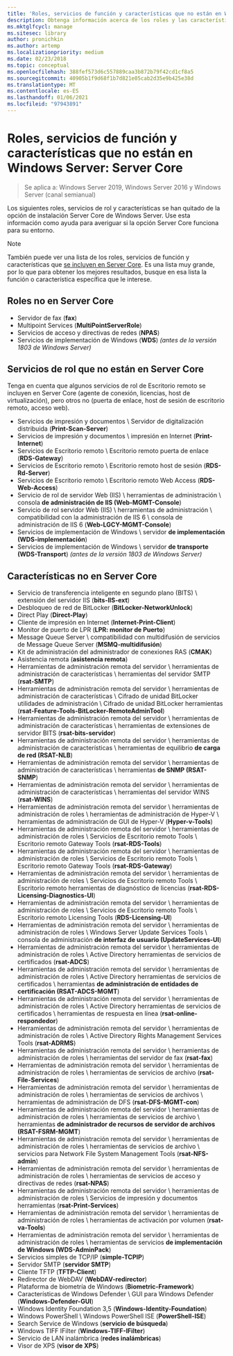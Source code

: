 ```yaml
---
title: 'Roles, servicios de función y características que no están en Windows Server: Server Core'
description: Obtenga información acerca de los roles y las características que no se incluyen en la opción de instalación Server Core para Windows Server.
ms.mktglfcycl: manage
ms.sitesec: library
author: pronichkin
ms.author: artemp
ms.localizationpriority: medium
ms.date: 02/23/2018
ms.topic: conceptual
ms.openlocfilehash: 388fef573d6c557889caa3b872b79f42cd1cf8a5
ms.sourcegitcommit: 40905b1f9d68f1b7d821e05cab2d35e9b425e38d
ms.translationtype: MT
ms.contentlocale: es-ES
ms.lasthandoff: 01/06/2021
ms.locfileid: "97943891"
---
```

# <a name="roles-role-services-and-features-not-in-windows-server---server-core"></a>Roles, servicios de función y características que no están en Windows Server: Server Core

> Se aplica a: Windows Server 2019, Windows Server 2016 y Windows Server (canal semianual)

Los siguientes roles, servicios de rol y características se han quitado de la opción de instalación Server Core de Windows Server. Use esta información como ayuda para averiguar si la opción Server Core funciona para su entorno.

> [!NOTE]
> También puede ver una lista de los roles, servicios de función y características que [se incluyen en Server Core](server-core-roles-and-services.md). Es una lista muy grande, por lo que para obtener los mejores resultados, busque en esa lista la función o característica específica que le interese.

## <a name="roles-not-in-server-core"></a>Roles no en Server Core

- Servidor de fax (**fax**)
- Multipoint Services (**MultiPointServerRole**)
- Servicios de acceso y directivas de redes (**NPAS**)
- Servicios de implementación de Windows (**WDS**) *(antes de la versión 1803 de Windows Server)*

## <a name="role-services-not-in-server-core"></a>Servicios de rol que no están en Server Core
Tenga en cuenta que algunos servicios de rol de Escritorio remoto se incluyen en Server Core (agente de conexión, licencias, host de virtualización), pero otros no (puerta de enlace, host de sesión de escritorio remoto, acceso web).

- Servicios de impresión y documentos \ Servidor de digitalización distribuida (**Print-Scan-Server**)
- Servicios de impresión y documentos \ impresión en Internet (**Print-Internet**)
- Servicios de Escritorio remoto \ Escritorio remoto puerta de enlace (**RDS-Gateway**)
- Servicios de Escritorio remoto \ Escritorio remoto host de sesión (**RDS-Rd-Server**)
- Servicios de Escritorio remoto \ Escritorio remoto Web Access (**RDS-Web-Access**)
- Servicio de rol de servidor Web (IIS) \ herramientas de administración \ consola **de administración de IIS (Web-MGMT-Console**)
- Servicio de rol servidor Web (IIS) \ herramientas de administración \ compatibilidad con la administración de IIS 6 \ consola de administración de IIS 6 (**Web-LGCY-MGMT-Console**)
- Servicios de implementación de Windows \ servidor **de implementación (WDS-implementación**)
- Servicios de implementación de Windows \ servidor **de transporte (WDS-Transport**) *(antes de la versión 1803 de Windows Server)*

## <a name="features-not-in-server-core"></a>Características no en Server Core
- Servicio de transferencia inteligente en segundo plano (BITS) \ extensión del servidor IIS (**bits-IIS-ext**)
- Desbloqueo de red de BitLocker (**BitLocker-NetworkUnlock**)
- Direct Play (**Direct-Play**)
- Cliente de impresión en Internet (**Internet-Print-Client**)
- Monitor de puerto de LPR (**LPR: monitor de Puerto**)
- Message Queue Server \ compatibilidad con multidifusión de servicios de Message Queue Server (**MSMQ-multidifusión**)
- Kit de administración del administrador de conexiones RAS (**CMAK**)
- Asistencia remota (**asistencia remota**)
- Herramientas de administración remota del servidor \ herramientas de administración de características \ herramientas del servidor SMTP (**rsat-SMTP**)
- Herramientas de administración remota del servidor \ herramientas de administración de características \ Cifrado de unidad BitLocker utilidades de administración \ Cifrado de unidad BitLocker herramientas (**rsat-Feature-Tools-BitLocker-RemoteAdminTool**)
- Herramientas de administración remota del servidor \ herramientas de administración de características \ herramientas de extensiones de servidor BITS (**rsat-bits-servidor**)
- Herramientas de administración remota del servidor \ herramientas de administración de características \ herramientas de equilibrio **de carga de red (RSAT-NLB**)
- Herramientas de administración remota del servidor \ herramientas de administración de características \ herramientas **de SNMP (RSAT-SNMP**)
- Herramientas de administración remota del servidor \ herramientas de administración de características \ herramientas del servidor WINS (**rsat-WINS**)
- Herramientas de administración remota del servidor \ herramientas de administración de roles \ herramientas de administración de Hyper-V \ herramientas de administración de GUI de Hyper-V (**Hyper-v-Tools**)
- Herramientas de administración remota del servidor \ herramientas de administración de roles \ Servicios de Escritorio remoto Tools \ Escritorio remoto Gateway Tools (**rsat-RDS-Tools**)
- Herramientas de administración remota del servidor \ herramientas de administración de roles \ Servicios de Escritorio remoto Tools \ Escritorio remoto Gateway Tools (**rsat-RDS-Gateway**)
- Herramientas de administración remota del servidor \ herramientas de administración de roles \ Servicios de Escritorio remoto Tools \ Escritorio remoto herramientas de diagnóstico de licencias (**rsat-RDS-Licensing-Diagnostics-UI**)
- Herramientas de administración remota del servidor \ herramientas de administración de roles \ Servicios de Escritorio remoto Tools \ Escritorio remoto Licensing Tools (**RDS-Licensing-UI**)
- Herramientas de administración remota del servidor \ herramientas de administración de roles \ Windows Server Update Services Tools \ consola de administración **de interfaz de usuario (UpdateServices-UI**)
- Herramientas de administración remota del servidor \ herramientas de administración de roles \ Active Directory herramientas de servicios de certificados (**rsat-ADCS**)
- Herramientas de administración remota del servidor \ herramientas de administración de roles \ Active Directory herramientas de servicios de certificados \ herramientas **de administración de entidades de certificación (RSAT-ADCS-MGMT**)
- Herramientas de administración remota del servidor \ herramientas de administración de roles \ Active Directory herramientas de servicios de certificados \ herramientas de respuesta en línea (**rsat-online-respondedor**)
- Herramientas de administración remota del servidor \ herramientas de administración de roles \ Active Directory Rights Management Services Tools (**rsat-ADRMS**)
- Herramientas de administración remota del servidor \ herramientas de administración de roles \ herramientas del servidor de fax (**rsat-fax**)
- Herramientas de administración remota del servidor \ herramientas de administración de roles \ herramientas de servicios de archivo (**rsat-File-Services**)
- Herramientas de administración remota del servidor \ herramientas de administración de roles \ herramientas de servicios de archivos \ herramientas de administración de DFS (**rsat-DFS-MGMT-con**)
- Herramientas de administración remota del servidor \ herramientas de administración de roles \ herramientas de servicios de archivo \ herramientas **de administrador de recursos de servidor de archivos (RSAT-FSRM-MGMT**)
- Herramientas de administración remota del servidor \ herramientas de administración de roles \ herramientas de servicios de archivo \ servicios para Network File System Management Tools (**rsat-NFS-admin**)
- Herramientas de administración remota del servidor \ herramientas de administración de roles \ herramientas de servicios de acceso y directivas de redes (**rsat-NPAS**)
- Herramientas de administración remota del servidor \ herramientas de administración de roles \ Servicios de impresión y documentos herramientas (**rsat-Print-Services**)
- Herramientas de administración remota del servidor \ herramientas de administración de roles \ herramientas de activación por volumen (**rsat-va-Tools**)
- Herramientas de administración remota del servidor \ herramientas de administración de roles \ herramientas de servicios **de implementación de Windows (WDS-AdminPack**)
- Servicios simples de TCP/IP (**simple-TCPIP**)
- Servidor SMTP (**servidor SMTP**)
- Cliente TFTP (**TFTP-Client**)
- Redirector de WebDAV (**WebDAV-redirector**)
- Plataforma de biometría de Windows (**Biometric-Framework**)
- Características de Windows Defender \ GUI para Windows Defender (**Windows-Defender-GUI**)
- Windows Identity Foundation 3,5 (**Windows-Identity-Foundation**)
- Windows PowerShell \ Windows PowerShell ISE (**PowerShell-ISE**)
- Search Service de Windows (**servicio de búsqueda**)
- Windows TIFF IFilter (**Windows-TIFF-IFilter**)
- Servicio de LAN inalámbrica (**redes inalámbricas**)
- Visor de XPS (**visor de XPS**)
